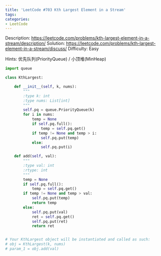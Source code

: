 ```yaml
---
title: 'LeetCode #703 Kth Largest Element in a Stream'
tags:
categories:
- LeetCode
---
```


Description: https://leetcode.com/problems/kth-largest-element-in-a-stream/description/
Solution: https://leetcode.com/problems/kth-largest-element-in-a-stream/discuss/
Difficulty: Easy

Hints: 优先队列(PriorityQueue) / 小顶堆(MinHeap)

```python
import queue

class KthLargest:

    def __init__(self, k, nums):
        """
        :type k: int
        :type nums: List[int]
        """
        self.pq = queue.PriorityQueue(k)
        for i in nums:
            temp = None
            if self.pq.full():
                temp = self.pq.get()
            if temp != None and temp > i:
                self.pq.put(temp)
            else:
                self.pq.put(i)

    def add(self, val):
        """
        :type val: int
        :rtype: int
        """
        temp = None
        if self.pq.full():
            temp = self.pq.get()
        if temp != None and temp > val:
            self.pq.put(temp)
            return temp
        else:
            self.pq.put(val)
            ret = self.pq.get()
            self.pq.put(ret)
            return ret


# Your KthLargest object will be instantiated and called as such:
# obj = KthLargest(k, nums)
# param_1 = obj.add(val)
```
